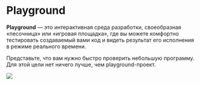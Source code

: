 # Playground

<b>Playground</b> — это интерактивная среда разработки, своеобразная «песочница» или «игровая площадка», где вы можете комфортно тестировать создаваемый вами код и видеть результат его исполнения в режиме реального времени.

Представьте, что вам нужно быстро проверить небольшую программу. Для этой цели нет ничего лучше, чем playground-проект.

<img src="https://user-images.githubusercontent.com/16274235/46360674-5e4f3780-c685-11e8-861b-384ec7abd3fa.png">
